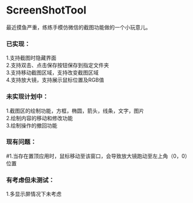 # ScreenShotTool
最近摸鱼严重，练练手模仿微信的截图功能做的一个小玩意儿。
 
### 已实现：
1.支持截图时隐藏界面  
2.支持双击、点击保存按钮保存到指定文件夹  
3.支持移动截图区域，支持改变截图区域  
4.支持放大镜，支持展示鼠标位置及RGB值  
  
### 未实现计划中：
1.截图区的绘制功能，方框，椭圆，箭头，线条，文字，图片  
2.绘制内容的移动和修改功能  
3.绘制操作的撤回功能  
  
### 现有问题：
#1.当存在置顶应用时，鼠标移动至该窗口，会导致放大镜跑动至左上角（0，0）位置  
  
### 有考虑但未测试：
1.多显示屏情况下未考虑  
